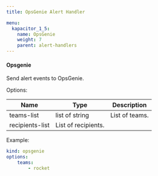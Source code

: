 ```yaml
---
title: OpsGenie Alert Handler

menu:
  kapacitor_1_5:
    name: OpsGenie
    weight: 7
    parent: alert-handlers
---
```


#### Opsgenie

Send alert events to OpsGenie.

Options:

| Name            | Type                | Description    |
| ----            | ----                | -----------    |
| teams-list      | list of string      | List of teams. |
| recipients-list | List of recipients. |

Example:

```yaml
kind: opsgenie
options:
    teams:
        - rocket
```
